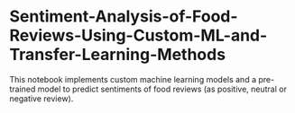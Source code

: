 # Sentiment-Analysis-of-Food-Reviews-Using-Custom-ML-and-Transfer-Learning-Methods
This notebook implements custom machine learning models and a pre-trained model to predict sentiments of food reviews (as positive, neutral or negative review).
